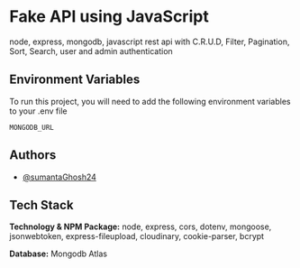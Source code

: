# Fake API using JavaScript

node, express, mongodb, javascript rest api with C.R.U.D, Filter, Pagination, Sort, Search, user and admin authentication


## Environment Variables

To run this project, you will need to add the following environment variables to your .env file

`MONGODB_URL`


## Authors

- [@sumantaGhosh24](https://www.github.com/sumantaGhosh24)


## Tech Stack

**Technology & NPM Package:** node, express, cors, dotenv, mongoose, jsonwebtoken, express-fileupload, cloudinary, cookie-parser, bcrypt

**Database:** Mongodb Atlas